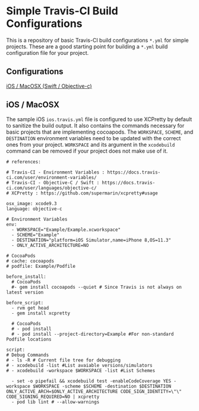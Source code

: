 # Simple Travis-CI Build Configurations

This is a repository of basic Travis-CI build configurations `*.yml` for simple projects.
These are a good starting point for building a `*.yml` build configuration file
for your project.


## Configurations

[iOS / MacOSX (Swift / Objective-c)](#ios--macosx)



## iOS / MacOSX

The sample iOS `ios.travis.yml` file is configured to use XCPretty by default to sanitize the
build output. It also contains the commands necessary for basic projects that are implementing cocoapods.
The `WORKSPACE`, `SCHEME`, and `DESTINATION` environment variables need to be updated with the correct ones from your project. `WORKSPACE` and its argument in the `xcodebuild` command can be removed if your project
does not make use of it.

```
# references:

# Travis-CI - Environment Variables : https://docs.travis-ci.com/user/environment-variables/
# Travis-CI - Objective-C / Swift : https://docs.travis-ci.com/user/languages/objective-c/
# XCPretty : https://github.com/supermarin/xcpretty#usage

osx_image: xcode9.3
language: objective-c

# Environment Variables
env:
  - WORKSPACE="Example/Example.xcworkspace"
  - SCHEME="Example"
  - DESTINATION="platform=iOS Simulator,name=iPhone 8,OS=11.3"
  - ONLY_ACTIVE_ARCHITECTURE=NO

# CocoaPods
# cache: cocoapods
# podfile: Example/Podfile

before_install:
  # CocoaPods
  #- gem install cocoapods --quiet # Since Travis is not always on latest version

before_script:
  - rvm get head
  - gem install xcpretty

  # CocoaPods
  # - pod install
  # - pod install --project-directory=Example #For non-standard Podfile locations

script:
# Debug Commands
# - ls -R # Current file tree for debugging
# - xcodebuild -list #List avaiable versions/simulators
# - xcodebuild -workspace $WORKSPACE -list #List Schemes

  - set -o pipefail && xcodebuild test -enableCodeCoverage YES -workspace $WORKSPACE -scheme $SCHEME -destination $DESTINATION ONLY_ACTIVE_ARCH=$ONLY_ACTIVE_ARCHITECTURE CODE_SIGN_IDENTITY=\"\" CODE_SIGNING_REQUIRED=NO | xcpretty
  - pod lib lint # --allow-warnings
  ```
